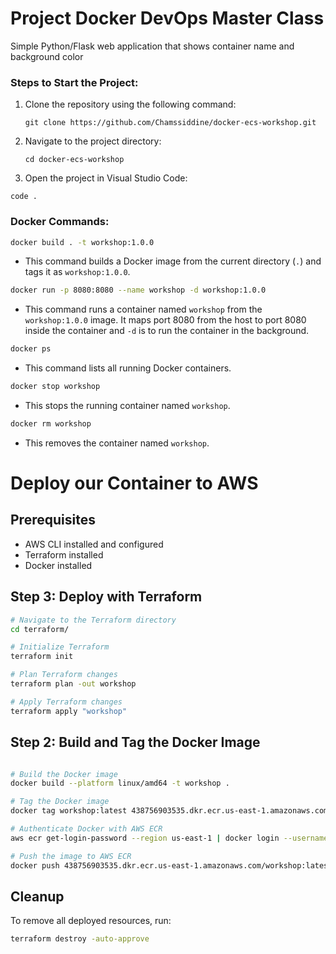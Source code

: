 # Project Docker DevOps Master Class
Simple Python/Flask web application that shows container name and background color


### Steps to Start the Project:

1. Clone the repository using the following command:
   ```
   git clone https://github.com/Chamssiddine/docker-ecs-workshop.git
   ```

2. Navigate to the project directory:
   ```
   cd docker-ecs-workshop
   ```

3.  Open the project in Visual Studio Code:
   ```
   code .
   ```


### Docker Commands:

```bash
docker build . -t workshop:1.0.0
```
- This command builds a Docker image from the current directory (`.`) and tags it as `workshop:1.0.0`.

```bash
docker run -p 8080:8080 --name workshop -d workshop:1.0.0
```
- This command runs a container named `workshop` from the `workshop:1.0.0` image. It maps port 8080 from the host to port 8080 inside the container and `-d` is to run the container in the background.

```bash
docker ps
```
- This command lists all running Docker containers.

```bash
docker stop workshop
```
- This stops the running container named `workshop`.

```bash
docker rm workshop
```
- This removes the container named `workshop`.


# Deploy our Container to AWS

## Prerequisites
- AWS CLI installed and configured
- Terraform installed
- Docker installed



## Step 3: Deploy with Terraform

```sh
# Navigate to the Terraform directory
cd terraform/

# Initialize Terraform
terraform init

# Plan Terraform changes
terraform plan -out workshop

# Apply Terraform changes
terraform apply "workshop"
```

## Step 2: Build and Tag the Docker Image

```sh

# Build the Docker image
docker build --platform linux/amd64 -t workshop .

# Tag the Docker image
docker tag workshop:latest 438756903535.dkr.ecr.us-east-1.amazonaws.com/workshop:latest

# Authenticate Docker with AWS ECR
aws ecr get-login-password --region us-east-1 | docker login --username AWS --password-stdin 438756903535.dkr.ecr.us-east-1.amazonaws.com

# Push the image to AWS ECR
docker push 438756903535.dkr.ecr.us-east-1.amazonaws.com/workshop:latest
```

## Cleanup
To remove all deployed resources, run:

```sh
terraform destroy -auto-approve
```